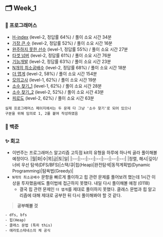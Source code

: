 ## 🗂️ Week_1

### 👾 프로그래머스

- [H-index](https://school.programmers.co.kr/learn/challenges?order=acceptance_desc&languages=javascript&page=1&search=H-Index) (level-2, 정답률 64%) / 풀이 소요 시간 34분
- [가장 큰 수](https://school.programmers.co.kr/learn/courses/30/lessons/42746) (level-2, 정답률 52%) / 풀이 소요 시간 16분
- [완주하지 못한 선수](https://school.programmers.co.kr/learn/courses/30/lessons/42576) (level-1, 정답률 55%) / 풀이 소요 시간 27분
- [타겟 넘버](https://school.programmers.co.kr/learn/courses/30/lessons/43165) (level-2, 정답률 61%) / 풀이 소요 시간 76분
- [기능개발](https://school.programmers.co.kr/learn/courses/30/lessons/42586) (level-2, 정답률 63%) / 풀이 소요 시간 23분
- [N개의 최소공배수](https://school.programmers.co.kr/learn/courses/30/lessons/12953) (level-2, 정답률 68%) / 풀이 소요 시간 18분
- [더 맵게](https://school.programmers.co.kr/learn/courses/30/lessons/42626#) (level-2, 58%) / 풀이 소요 시간 154분
- [모의고사](https://school.programmers.co.kr/learn/courses/30/lessons/42840) (level-1, 62%) / 풀이 소요 시간 19분
- [소수 찾기\_1](https://school.programmers.co.kr/learn/courses/30/lessons/12921) (level-1, 62%) / 풀이 소요 시간 28분
- [소수 찾기\_2](https://school.programmers.co.kr/learn/courses/30/lessons/42839) (level-2, 52%) / 풀이 소요 시간 43분
- [피로도](https://school.programmers.co.kr/learn/courses/30/lessons/87946#) (level-2, 62%) / 풀이 소요 시간 63분

```
실제 프로그래머스 페이지에서는 두 문제 다 그냥 '소수 찾기'로 되어 있으나
구분을 위해 임의로 1, 2를 붙여 작성하였음
```

### 🤖 백준

### ✨ 회고

- 이번주는 프로그래머스 알고리즘 고득점 kit의 유형을 하루에 하나씩 골라 풀이해볼 예정이다.
  |월|화|수|목|금|토|일|
  |:--:|:--:|:--:|:--:|:--:|:--:|:--:|
  |정렬, 해시|깊이/너비 우선 탐색(DFS/BFS)|스택/큐|힙(Heap)|완전탐색|동적계획법(Dynamic Programming)|탐욕법(Greedy)|
- `N개의 최소공배수` 문항을 빠르게 풀이하고 힙 관련 문제를 풀어보려 했는데 1시간 이상을 투자했음에도 풀이법에 접근하지 못했다. 내일 다시 풀이해볼 예정 (0118)
  - 결국 힙 관련 문제인 `더 맵게`를 제대로 풀이하지 못했다. 클래스 문법과 힙 알고리즘에 대해 제대로 공부한 뒤 다시 풀이해봐야 할 것 같다.

> **공부해볼 것**

```
- dfs, bfs
- 힙(Heap)
- 클래스 문법 (특히 this)
- 에라토스테네스의 체 공식
```
